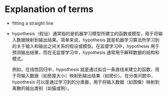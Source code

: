 # Explanation of terms

-  fitting a straight line 

- hypothesis（假设）通常指的是机器学习模型所建立的函数或模型，用于将输入数据映射到输出结果。简单来说，hypothesis 就是机器学习算法所学习到的关于输入和输出之间关系的假设或模型。在监督学习中，hypothesis 用于预测输出结果，而在无监督学习中，hypothesis 通常用于解释数据的结构和模式。

  例如，在线性回归中，hypothesis 就是通过拟合一条直线来建立的函数，用于将输入数据（如房屋大小）映射到输出结果（如房价）。在分类问题中，hypothesis 可以是通过学习到的分类器，用于将输入数据（如图像）映射到离散的输出类别（如猫或狗）。

